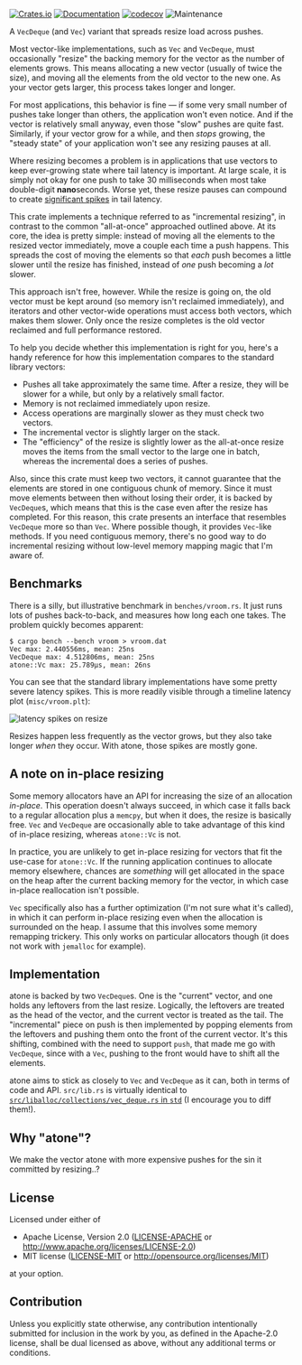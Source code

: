 [![Crates.io](https://img.shields.io/crates/v/atone.svg)](https://crates.io/crates/atone)
[![Documentation](https://docs.rs/atone/badge.svg)](https://docs.rs/atone/)
[![codecov](https://codecov.io/gh/jonhoo/atone/graph/badge.svg?token=1HqvHNePdL)](https://codecov.io/gh/jonhoo/atone)
![Maintenance](https://img.shields.io/badge/maintenance-experimental-blue.svg)

A `VecDeque` (and `Vec`) variant that spreads resize load across pushes.

Most vector-like implementations, such as `Vec` and `VecDeque`, must
occasionally "resize" the backing memory for the vector as the number of
elements grows. This means allocating a new vector (usually of twice the
size), and moving all the elements from the old vector to the new one.
As your vector gets larger, this process takes longer and longer.

For most applications, this behavior is fine — if some very small number
of pushes take longer than others, the application won't even notice.
And if the vector is relatively small anyway, even those "slow" pushes
are quite fast. Similarly, if your vector grow for a while, and then
_stops_ growing, the "steady state" of your application won't see any
resizing pauses at all.

Where resizing becomes a problem is in applications that use vectors to
keep ever-growing state where tail latency is important. At large scale,
it is simply not okay for one push to take 30 milliseconds when most
take double-digit **nano**seconds. Worse yet, these resize pauses can
compound to create [significant spikes] in tail latency.

This crate implements a technique referred to as "incremental resizing",
in contrast to the common "all-at-once" approached outlined above. At
its core, the idea is pretty simple: instead of moving all the elements
to the resized vector immediately, move a couple each time a push
happens. This spreads the cost of moving the elements so that _each_
push becomes a little slower until the resize has finished, instead of
_one_ push becoming a _lot_ slower.

This approach isn't free, however. While the resize is going on, the old
vector must be kept around (so memory isn't reclaimed immediately), and
iterators and other vector-wide operations must access both vectors,
which makes them slower. Only once the resize completes is the old
vector reclaimed and full performance restored.

To help you decide whether this implementation is right for you, here's
a handy reference for how this implementation compares to the standard
library vectors:

 - Pushes all take approximately the same time.
   After a resize, they will be slower for a while, but only by a
   relatively small factor.
 - Memory is not reclaimed immediately upon resize.
 - Access operations are marginally slower as they must check two
   vectors.
 - The incremental vector is slightly larger on the stack.
 - The "efficiency" of the resize is slightly lower as the all-at-once
   resize moves the items from the small vector to the large one in
   batch, whereas the incremental does a series of pushes.

Also, since this crate must keep two vectors, it cannot guarantee that
the elements are stored in one contiguous chunk of memory. Since it must
move elements between then without losing their order, it is backed by
`VecDeque`s, which means that this is the case even after the resize has
completed. For this reason, this crate presents an interface that
resembles `VecDeque` more so than `Vec`. Where possible though, it
provides `Vec`-like methods. If you need contiguous memory, there's no
good way to do incremental resizing without low-level memory mapping
magic that I'm aware of.

## Benchmarks

There is a silly, but illustrative benchmark in `benches/vroom.rs`. It
just runs lots of pushes back-to-back, and measures how long each one
takes. The problem quickly becomes apparent:

```console
$ cargo bench --bench vroom > vroom.dat
Vec max: 2.440556ms, mean: 25ns
VecDeque max: 4.512806ms, mean: 25ns
atone::Vc max: 25.789µs, mean: 26ns
```

You can see that the standard library implementations have some pretty
severe latency spikes. This is more readily visible through a timeline
latency plot (`misc/vroom.plt`):

![latency spikes on resize](https://raw.githubusercontent.com/jonhoo/atone/master/misc/vroom.png)

Resizes happen less frequently as the vector grows, but they also take
longer _when_ they occur. With atone, those spikes are mostly gone.

## A note on in-place resizing

Some memory allocators have an API for increasing the size of an
allocation _in-place_. This operation doesn't always succeed, in which
case it falls back to a regular allocation plus a `memcpy`, but when it
does, the resize is basically free. `Vec` and `VecDeque` are
occasionally able to take advantage of this kind of in-place resizing,
whereas `atone::Vc` is not.

In practice, you are unlikely to get in-place resizing for vectors that
fit the use-case for `atone::Vc`. If the running application continues
to allocate memory elsewhere, chances are _something_ will get allocated
in the space on the heap after the current backing memory for the
vector, in which case in-place reallocation isn't possible.

`Vec` specifically also has a further optimization (I'm not sure what
it's called), in which it can perform in-place resizing even when the
allocation is surrounded on the heap. I assume that this involves some
memory remapping trickery. This only works on particular allocators
though (it does not work with `jemalloc` for example).

## Implementation

atone is backed by two `VecDeque`s. One is the "current" vector, and one
holds any leftovers from the last resize. Logically, the leftovers are
treated as the head of the vector, and the current vector is treated as
the tail. The "incremental" piece on push is then implemented by popping
elements from the leftovers and pushing them onto the front of the
current vector. It's this shifting, combined with the need to support
`push`, that made me go with `VecDeque`, since with a `Vec`, pushing to
the front would have to shift all the elements.

atone aims to stick as closely to `Vec` and `VecDeque` as it can, both
in terms of code and API. `src/lib.rs` is virtually
identical to [`src/liballoc/collections/vec_deque.rs` in `std`][src] (I
encourage you to diff them!).

## Why "atone"?

We make the vector atone with more expensive pushes for the sin it committed by resizing..?

[significant spikes]: https://twitter.com/jonhoo/status/1277618908355313670
[src]: https://github.com/rust-lang/rust/blob/master/src/liballoc/collections/vec_deque.rs

## License

Licensed under either of

 * Apache License, Version 2.0
   ([LICENSE-APACHE](LICENSE-APACHE) or http://www.apache.org/licenses/LICENSE-2.0)
 * MIT license
   ([LICENSE-MIT](LICENSE-MIT) or http://opensource.org/licenses/MIT)

at your option.

## Contribution

Unless you explicitly state otherwise, any contribution intentionally submitted
for inclusion in the work by you, as defined in the Apache-2.0 license, shall be
dual licensed as above, without any additional terms or conditions.
